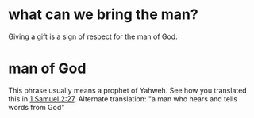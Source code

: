 # what can we bring the man?

Giving a gift is a sign of respect for the man of God.

# man of God

This phrase usually means a prophet of Yahweh. See how you translated this in [1 Samuel 2:27](../02/27.md). Alternate translation: "a man who hears and tells words from God"

